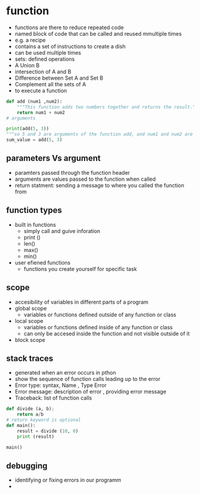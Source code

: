 # function

- functions are there to reduce repeated code
- named block of code that can be called and reused mmultiple times
- e.g. a recipe
- contains a set of instructions to create a dish
- can be used multiple times
- sets: defined operations
- A Union B
- intersection of A and B
- Difference between Set A and Set B
- Complement all the sets of A
- to execute a function

```py
def add (num1 ,num2):
    """This function adds two numbers together and returns the result."""
    return num1 + num2
# arguments 

print(add(5, 3))
"""so 5 and 3 are arguments of the function add, and num1 and num2 are parameters of the function add."""
sum_value = add(5, 3)
```

## parameters Vs argument

- paramters passed through the function header
- arguments are values passed to the function when called
- return statment: sending a message to where you called the function from

## function types

- built in functions
  - simply call and guive inforation
  - print ()
  - len()
  - max()
  - min()
- user efiened functions
  - functions you create yourself for specific task

## scope

- accesibility of variables in different parts of a program
- global scope
  - variables or functions defined outside of any function or class
- local scope
  - variables or functions defined inside of any function or class
  - can only be accesed inside the function and not visible outside of it
- block scope

## stack traces

- generated when an error occurs in pthon
- show the sequence of function calls leading up to the error
- Error type: syntax, Name , Type Error
- Error message: description of error , providing error message
- Traceback: list of function calls

```py
def divide (a, b);
    return a/b
# return keyword is optional
def main():
    result = divide (10, 0)
    print (result)

main()
```

## debugging

- identifying or fixing errors in our programm
- 